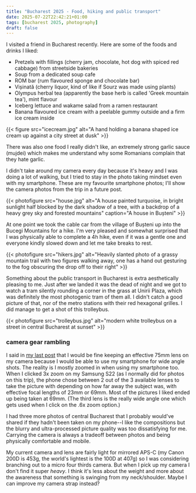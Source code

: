 ```yaml
---
title: "Bucharest 2025 - Food, hiking and public transport"
date: 2025-07-22T22:42:21+01:00
tags: [bucharest 2025, photography]
draft: false
---
```


I visited a friend in Bucharest recently. Here are some of the foods and drinks I liked:

- Pretzels with fillings (cherry jam, chocolate, hot dog with spiced red cabbage) from streetside bakeries
- Soup from a dedicated soup cafe
- ROM bar (rum flavoured sponge and chocolate bar)
- Vișinată (cherry liquor, kind of like if Sourz was made using plants)
- Olympus herbal tea (apparently the base herb is called 'Greek mountain tea'), mint flavour
- Iceberg lettuce and wakame salad from a ramen restaurant
- Banana flavoured ice cream with a peelable gummy outside and a firm ice cream inside

{{< figure src="icecream.jpg" alt="A hand holding a banana shaped ice cream up against a city street at dusk" >}}

There was also one food I really didn't like, an extremely strong garlic sauce (mujdei) which makes me understand why some Romanians complain that they hate garlic.

I didn't take around my camera every day because it's heavy and I was doing a lot of walking, but I tried to stay in the photo taking mindset even with my smartphone. These are my favourite smartphone photos; I'll show the camera photos from the trip in a future post.


{{< photofigure src="house.jpg" alt="A house painted turquoise, in bright sunlight half blocked by the dark shadow of a tree, with a backdrop of a heavy grey sky and forested mountains" caption="A house in Bușteni" >}}

At one point we took the cable car from the village of Bușteni up into the Bucegi Mountains for a hike. I'm very pleased and somewhat surprised that I was physically able to complete a 4h hike, even if it was a gentle one and everyone kindly slowed down and let me take breaks to rest.

{{< photofigure src="hikers.jpg" alt="Heavily slanted photo of a grassy mountain trail with two figures walking away, one has a hand out gesturing to the fog obscuring the drop off to their right" >}}

Something about the public transport in Bucharest is extra aesthetically pleasing to me. Just after we landed it was the dead of night and we got to watch a tram silently rounding a corner in the grass at Unirii Plaza, which was definitely the most photogenic tram of them all. I didn't catch a good picture of that, nor of the metro stations with their red hexagonal grilles. I did manage to get a shot of this trolleybus.

{{< photofigure src="trolleybus.jpg" alt="modern white trolleybus on a street in central Bucharest at sunset" >}}

### camera gear rambling

I said in [my last post](/blog/50mm-night-walk/) that I would be fine keeping an effective 75mm lens on my camera because I would be able to use my smartphone for wide angle shots. The reality is I mostly zoomed in when using my smartphone too. When I clicked 3x zoom on my Samsung S22 (as I normally did for photos on this trip), the phone chose between 2 out of the 3 available lenses to take the picture with depending on how far away the subject was, with effective focal lengths of 23mm or 69mm. Most of the pictures I liked ended up being taken at 69mm. (The third lens is the really wide angle one which gets used when I click on the .6x zoom option.)

I had three more photos of central Bucharest that I probably would've shared if they hadn't been taken on my phone--I like the compositions but the blurry and ultra-processed picture quality was too dissatisfying for me. Carrying the camera is always a tradeoff between photos and being physically comfortable and mobile.

My current camera and lens are fairly light for mirrored APS-C (my Canon 200D is 453g, the world's lightest is the 100D at 407g) so I was considering branching out to a micro four thirds camera. But when I pick up my camera I don't find it super *heavy*. I think it's less about the weight and more about the awareness that something is swinging from my neck/shoulder. Maybe I can improve my camera strap instead?
